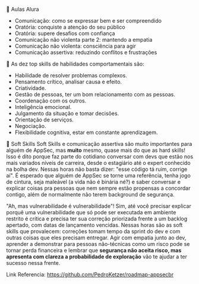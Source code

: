 🔗 Aulas Alura 
* Comunicação: como se expressar bem e ser compreendido
* Oratória: conquiste a atenção do seu público
* Oratória: supere desafios com confiança
* Comunicação não violenta parte 2: mantendo a empatia
* Comunicação não violenta: consciência para agir
* Comunicação assertiva: reduzindo conflitos e frustrações

🔗 As dez top skills de habilidades comportamentais são:

- Habilidade de resolver problemas complexos.
- Pensamento crítico, analisar causa e efeito.
- Criatividade.
- Gestão de pessoas, ter um bom relacionamento com as pessoas.
- Coordenação com os outros.
- Inteligência emocional.
- Julgamento da situação e tomar decisões.
- Orientação de serviços.
- Negociação.
- Flexibilidade cognitiva, estar em constante aprendizagem.

🔗 Soft Skills
Soft Skills e comunicação assertiva são muito importantes para alguém de AppSec, mas **muito** mesmo, quase mais do que as hard skills! Isso é dito porque faz parte do cotidiano conversar com devs que estão nos mais variados níveis de carreira, desde o estagiário até o expert conhecido na bolha dev. Nessas horas não basta dizer: "esse código tá ruim, corrige aí". É esperado que alguém de AppSec se torne uma referência, tenha jogo de cintura, seja maleável (a vida não é binária né?) e saber conversar e explicar coisas pra pessoas que nem sempre estão propensas a concordar contigo, além de normalmente não terem background de segurança.

"Ah, mas vulnerabilidade é vulnerabilidade"! Sim, até você precisar explicar porquê uma vulnerabilidade que só pode ser executada em ambiente restrito é crítica e precisa ter sua correção priorizada frente a um backlog apertado, com datas de lançamento vencidas. Nessas horas são as soft skills que provalecem: correções tomam tempo da sprint do dev e com outras coisas que eles precisam entregar. Agir com empatia junto ao dev, aprender a demonstrar para pessoas não-técnicas como um risco pode se tornar perda financeira e lembrar que **segurança não aceita risco, mas apresenta com clareza a probabilidade de exploração** vão te ajudar a ter sucesso nessa frente.



Link Referencia: https://github.com/PedroKetzer/roadmap-appsecbr
